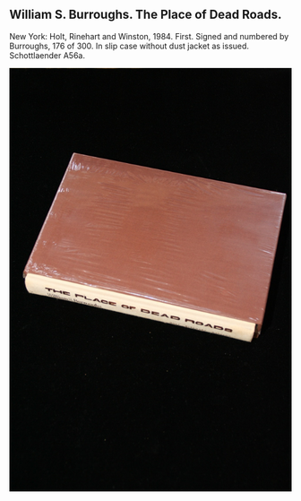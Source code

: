 ## William S. Burroughs. The Place of Dead Roads.

New York: Holt, Rinehart and Winston, 1984. First. Signed and numbered by Burroughs, 176 of 300. In slip case without dust jacket as issued. Schottlaender A56a.

![The Place of Dead Roads](../assets/images/the-place-of-dead-roads-1.jpg)

